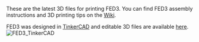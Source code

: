These are the latest 3D files for printing FED3. You can find FED3 assembly instructions and 3D printing tips on the [Wiki](https://github.com/KravitzLabDevices/FED3/wiki/Assembling-FED3).

FED3 was designed in [TinkerCAD](www.tinkercad.com) and editable 3D files are available [here](https://www.tinkercad.com/things/aCuXwaZUfzx).
![FED3_TinkerCAD](https://raw.githubusercontent.com/KravitzLabDevices/FED3/master/videos/FED3_TinkerCAD.gif)

